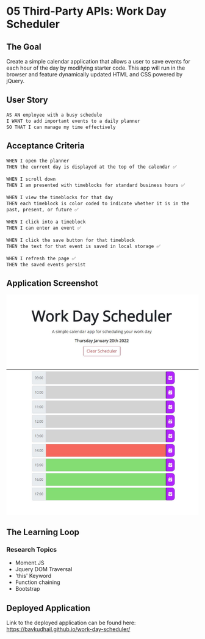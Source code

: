 # 05 Third-Party APIs: Work Day Scheduler

## The Goal

Create a simple calendar application that allows a user to save events for each hour of the day by modifying starter code. This app will run in the browser and feature dynamically updated HTML and CSS powered by jQuery.

## User Story

```
AS AN employee with a busy schedule
I WANT to add important events to a daily planner
SO THAT I can manage my time effectively
```

## Acceptance Criteria

```
WHEN I open the planner
THEN the current day is displayed at the top of the calendar ✅

WHEN I scroll down
THEN I am presented with timeblocks for standard business hours ✅

WHEN I view the timeblocks for that day
THEN each timeblock is color coded to indicate whether it is in the past, present, or future ✅

WHEN I click into a timeblock
THEN I can enter an event ✅

WHEN I click the save button for that timeblock
THEN the text for that event is saved in local storage ✅

WHEN I refresh the page ✅
THEN the saved events persist
```

## Application Screenshot

![application-screenshot-1](https://raw.githubusercontent.com/BavKudhail/work-day-scheduler/main/assets/images/screenshot%201.JPG)

## The Learning Loop

### Research Topics

- Moment.JS
- Jquery DOM Traversal
- 'this' Keyword
- Function chaining
- Bootstrap

## Deployed Application

Link to the deployed application can be found here: https://bavkudhail.github.io/work-day-scheduler/

